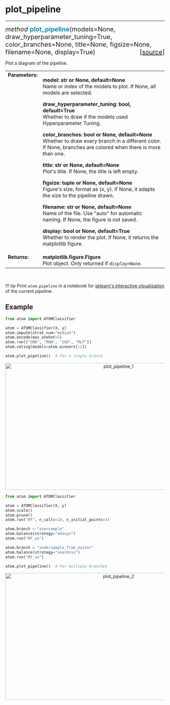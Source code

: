 # plot_pipeline
---------------

<div style="font-size:20px">
<em>method</em> <strong style="color:#008AB8">plot_pipeline</strong>(models=None,
draw_hyperparameter_tuning=True, color_branches=None, title=None,
figsize=None, filename=None, display=True)
<span style="float:right">
<a href="https://github.com/tvdboom/ATOM/blob/master/atom/plots.py#L733">[source]</a>
</span>
</div>

Plot a diagram of the pipeline.

<table style="font-size:16px">
<tr>
<td width="20%" class="td_title" style="vertical-align:top"><strong>Parameters:</strong></td>
<td width="80%" class="td_params">
<p>
<strong>model: str or None, default=None</strong><br>
Name or index of the models to plot. If None, all models are selected.
</p>
<p>
<strong>draw_hyperparameter_tuning: bool, default=True</strong><br>
Whether to draw if the models used Hyperparameter Tuning.
</p>
<p>
<strong>color_branches: bool or None, default=None</strong><br>
Whether to draw every branch in a different color. If None,
branches are colored when there is more than one.
</p>
<p>
<strong>title: str or None, default=None</strong><br>
Plot's title. If None, the title is left empty.
</p>
<p>
<strong>figsize: tuple or None, default=None</strong><br>
Figure's size, format as (x, y). If None, it adapts the size to the
pipeline drawn.
</p>
<p>
<strong>filename: str or None, default=None</strong><br>
Name of the file. Use "auto" for automatic naming.
If None, the figure is not saved.
</p>
<p>
<strong>display: bool or None, default=True</strong><br>
Whether to render the plot. If None, it returns the matplotlib figure.
</p>
</td>
</tr>
<tr>
<td width="20%" class="td_title" style="vertical-align:top"><strong>Returns:</strong></td>
<td width="80%" class="td_params">
<strong>matplotlib.figure.Figure</strong><br>
Plot object. Only returned if <code>display=None</code>.
</td>
</tr>
</table>
<br />

!!! tip
    Print `atom.pipeline` in a notebook for [sklearn's interactive visualization](https://scikit-learn.org/stable/auto_examples/miscellaneous/plot_pipeline_display.html)
    of the current pipeline.



## Example

```python
from atom import ATOMClassifier

atom = ATOMClassifier(X, y)
atom.impute(strat_num="median")
atom.encode(max_onehot=5)
atom.run(["GNB", "RNN", "SGD", "MLP"])
atom.voting(models=atom.winners[:2])

atom.plot_pipeline()  # For a single branch
```

<div align="center">
    <img src="../../../img/plots/plot_pipeline_1.png" alt="plot_pipeline_1" width="700" height="400"/>
</div>


```python
from atom import ATOMClassifier

atom = ATOMClassifier(X, y)
atom.scale()
atom.prune()
atom.run("RF", n_calls=10, n_initial_points=3)

atom.branch = "oversample"
atom.balance(strategy="adasyn")
atom.run("RF_os")

atom.branch = "undersample_from_master"
atom.balance(strategy="nearmiss")
atom.run("RF_us")

atom.plot_pipeline()  # For multiple branches
```

<div align="center">
    <img src="../../../img/plots/plot_pipeline_2.png" alt="plot_pipeline_2" width="700" height="400"/>
</div>